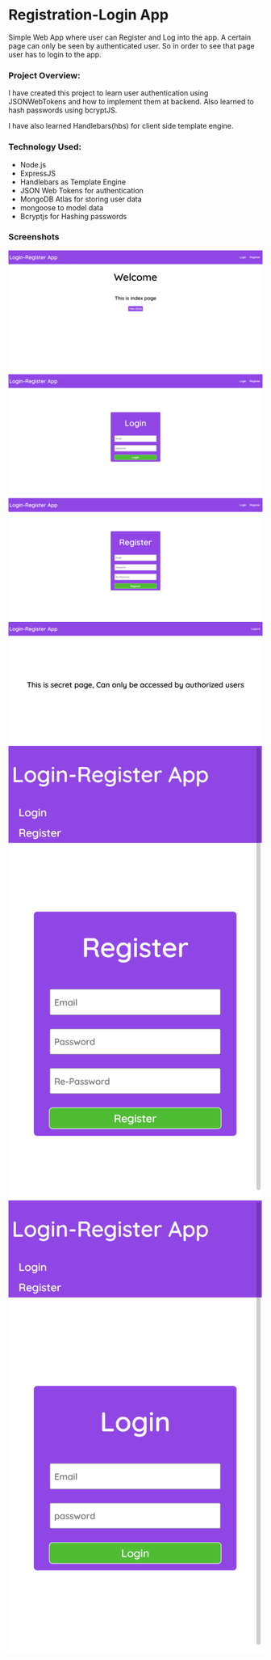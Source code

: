 # Registration-Login App
Simple Web App where user can Register and Log into the app. A certain page can only be seen by authenticated user. So in order to see that page user has to login to the app.

### Project Overview:
I have created this project to learn user authentication using JSONWebTokens and how to implement them at backend. Also learned to hash passwords using bcryptJS.

I have also learned Handlebars(hbs) for client side template engine.

### Technology Used:

* Node.js
* ExpressJS
* Handlebars as Template Engine
* JSON Web Tokens for authentication
* MongoDB Atlas for storing user data
* mongoose to model data
* Bcryptjs for Hashing passwords

### Screenshots
![](./Screenshots/1.png)
![](./Screenshots/2.png)
![](./Screenshots/3.png)
![](./Screenshots/6.png)
![](./Screenshots/4.png)
![](./Screenshots/5.png)

